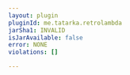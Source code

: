 ```yaml
---
layout: plugin
pluginId: me.tatarka.retrolambda
jarSha1: INVALID
isJarAvailable: false
error: NONE
violations: []

---
```


